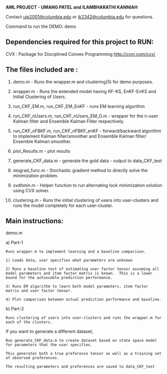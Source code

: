 __AML PROJECT - UMANG PATEL and ILAMBHARATHI KANNIAH__

Contact ujp2001@columbia.edu or ik2342@columbia.edu for questions.


Command to run the DEMO:
demo


Dependencies required for this project to RUN:
------------------------
CVX : Package for Disciplined Convex Programming
http://cvxr.com/cvx/

The files included are :
------------------------
1) demo.m 									- Runs the wrapper.m and clustering(5) for demo purposes.


2) wrapper.m 								- Runs the extended model having KF-KS, EnKF-EnKS and Initial Clustering of Users.

3) run_CKF_EM.m, run_CKF_EM_EnKF			- runs EM learning algorithm

4) run_CKF_nUsers.m, run_CKF_nUsers_EM_O.m	- wrapper for the n-user Kalman filter and Ensemble Kalman Filter respectively.

5) run_CKF_nFBKF.m, run_CKF_nFBKF_enKF		- forward/backward algorithm to implement Kalman filter/smoother and Ensemble Kalman filter/ Ensemble Kalman smoother.

6) plot_Results.m							- plot results

7) generate_CKF_data.m						- generate the gold data - output to data_CKF_test

8) stograd_func.m   						- Stochastic gradient method to directly solve the minimization problem.

9) svdtimin.m 								- Helper function to run alternating lock minimization solution using CVX solver.

10) clustering.m 							- Runs the initial clustering of users into user-clusters and runs the model completely for each user-cluster.

Main instructions:
------------------
demo.m

a) Part-1
	
    Runs wrapper.m to implement learning and a baseline comparison.
    
	1) Loads data, user specifies what parameters are unknown
	
	2) Runs a baseline test of estimating user factor tensor assuming all model parameters and item factor matrix is known.  This is a lower bound for the achievable prediction performance.
	
	3) Runs EM algorithm to learn both model parameters, item factor matrix and user factor tensor.
	
	4) Plot comparison between actual prediction performance and baseline.
	
b) Part-2
	
	Runs clustering of users into user-clusters and runs the wrapper.m for each of the clusters.
	
	
If you want to generate a different dataset,

    Run generate_CKF_data.m to create dataset based on state space model for parameters that the user specifies.
    
	This generates both a true preference tensor as well as a training set of observed preferences. 
	
	The resulting parameters and preferences are saved to data_CKF_test
	
